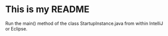 # This is my README
Run the main() method of the class StartupInstance.java from within IntelliJ or Eclipse.